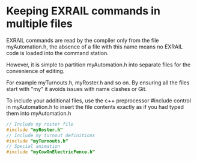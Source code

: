 # Keeping EXRAIL commands in multiple files

EXRAIL commands are read by the compiler only from the file myAutomation.h, the absence of a file with this name means no EXRAIL code is loaded into the command station.

However, it is simple to partition myAutomation.h into separate files for the convenience of editing.

For example myTurnouts.h, myRoster.h and so on. By ensuring all the files start with "my" it avoids issues with name clashes or Git.

To include your additional files, use the c++ preprocessor #include control in myAutomation.h to insert the file contents exactly as if you had typed them into myAutomation.h

```cpp
// Include my roster file
#include "myRoster.h"
// Include my turnout definitions
#include "myTurnouts.h"
// Special animation
#include "myCowOnElectricFence.h"
```
